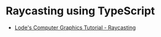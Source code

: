 # Raycasting using TypeScript

- [Lode's Computer Graphics Tutorial - Raycasting](https://lodev.org/cgtutor/raycasting.html)